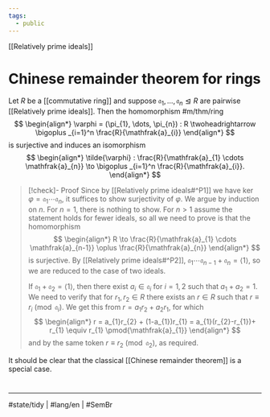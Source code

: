 ```yaml
---
tags:
  - public
---
```

[[Relatively prime ideals]]
# Chinese remainder theorem for rings

Let $R$ be a [[commutative ring]] and suppose $\mathfrak{a}_{1}, \dots, \mathfrak{a}_{n} \trianglelefteq R$ are pairwise [[Relatively prime ideals]]. 
Then the homomorphism #m/thm/ring
$$
\begin{align*}
\varphi = (\pi_{1}, \dots, \pi_{n}) : R \twoheadrightarrow \bigoplus _{i=1}^n \frac{R}{\mathfrak{a}_{i}}
\end{align*}
$$
is surjective and induces an isomorphism
$$
\begin{align*}
\tilde{\varphi} : \frac{R}{\mathfrak{a}_{1} \cdots \mathfrak{a}_{n}} \to \bigoplus _{i=1}^n \frac{R}{\mathfrak{a}_{i}}.
\end{align*}
$$

> [!check]- Proof
> Since by [[Relatively prime ideals#^P1]] we have $\ker \varphi = \mathfrak{a}_{1} \cdots \mathfrak{a}_{n}$,
> it suffices to show surjectivity of $\varphi$.
> We argue by induction on $n$.
> For $n=1$, there is nothing to show.
> For $n>1$ assume the statement holds for fewer ideals,
> so all we need to prove is that the homomorphism
> $$
> \begin{align*}
> R \to \frac{R}{\mathfrak{a}_{1} \cdots \mathfrak{a}_{n-1}} \oplus \frac{R}{\mathfrak{a}_{n}}
> \end{align*}
> $$
> is surjective.
> By [[Relatively prime ideals#^P2]], $\mathfrak{a}_{1}\cdots\mathfrak{a}_{n-1} + \mathfrak{a}_{n} = \langle 1 \rangle$,
> so we are reduced to the case of two ideals.
> 
> If $\mathfrak{a}_{1} + \mathfrak{a}_{2} = \langle 1 \rangle$, then there exist $a_{i} \in \mathfrak{a}_{i}$ for $i=1,2$ such that $a_{1}+a_{2}=1$.
> We need to verify that for $r_{1},r_{2} \in R$ there exists an $r \in R$ such that $r \equiv r_{i} \pmod{\mathfrak{a}_{i}}$.
> We get this from $r = a_{1}r_{2} + a_{2}r_{1}$, for which
> $$
> \begin{align*}
> r = a_{1}r_{2} + (1-a_{1})r_{1} = a_{1}(r_{2}-r_{1})+ r_{1} \equiv r_{1} \pmod{\mathfrak{a}_{1}}
> \end{align*}
> $$
> and by the same token $r \equiv r_{2} \pmod{\mathfrak{a}_{2}}$, as required. <span class="QED"/>


  [^2022]: 2022\. [[Sources/@bakerAlgebraicNumberTheory2022|Algebraic number theory course notes]], ¶1.3.3, pp. 25–26

It should be clear that the classical [[Chinese remainder theorem]] is a special case.

#
---
#state/tidy | #lang/en | #SemBr
